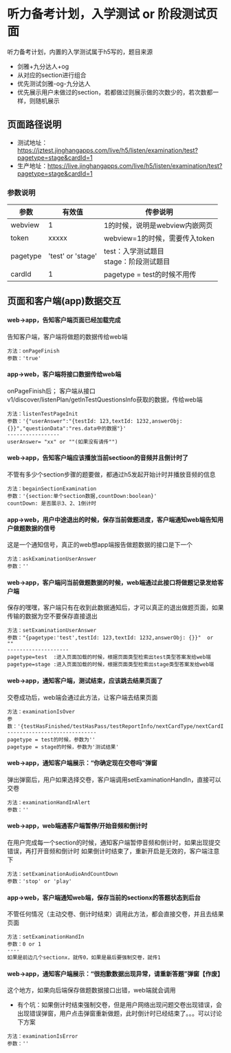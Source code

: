 <!-- 页面大标题 -->
# 听力备考计划，入学测试 or 阶段测试页面

<!-- 页面说明 -->
听力备考计划，内置的入学测试属于h5写的，题目来源
- 剑雅+九分达人+og
- 从对应的section进行组合
- 优先测试剑雅-og-九分达人
- 优先展示用户未做过的section，若都做过则展示做的次数少的，若次数都一样，则随机展示


<!--页面路径说明-->
## 页面路径说明
- 测试地址：https://jztest.jinghangapps.com/live/h5/listen/examination/test?pagetype=stage&cardId=1
- 生产地址：https://live.jinghangapps.com/live/h5/listen/examination/test?pagetype=stage&cardId=1
### 参数说明
| 参数 | 有效值 | 传参说明 |
|--------|---------|---------|
|webview | 1 | 1的时候，说明是webview内嵌网页 | 
|token | xxxxx | webview=1的时候，需要传入token | 
|pagetype | 'test' or 'stage' | test：入学测试题目<br/>stage：阶段测试题目 | 
|cardId | 1 | pagetype = test的时候不用传 | 

<!-- 页面bridge交互说明 -->
## 页面和客户端(app)数据交互

#### web→app，告知客户端页面已经加载完成
告知客户端，客户端将做题的数据传给web端
```
方法：onPageFinish
参数：'true'
```

#### app→web，客户端将接口数据传给web端
onPageFinish后；
客户端从接口v1/discover/listenPlan/getInTestQuestionsInfo获取的数据，传给web端
```
方法：listenTestPageInit
参数：'{"userAnswer":"{testId: 123,textId: 1232,answerObj: {}}","questionData":"res.data中的数据"}'
-----------------
userAnswer= "xx" or ""(如果没有请传"")
```

#### web→app，告知客户端应该播放当前sectioon的音频并且倒计时了
不管有多少个section步骤的题要做，都通过h5发起开始计时并播放音频的信息
```
方法：begainSectionExamination
参数：'{section:单个section数据,countDown:boolean}'
countDown: 是否展示3、2、1倒计时
```

#### app→web，用户中途退出的时候，保存当前做题进度，客户端通知web端告知用户做题数据的信号
这是一个通知信号，真正的web想app端报告做题数据的接口是下一个
```
方法：askExaminationUserAnswer
参数：''
```

#### web→app，客户端问当前做题数据的时候，web端通过此接口将做题记录发给客户端
保存的嘿嘿，客户端只有在收到此数据通知后，才可以真正的退出做题页面，如果传输的数据为空不要保存直接退出
```
方法：setExaminationUserAnswer
参数："{pagetype:'test',testId: 123,textId: 1232,answerObj: {}}"  or  ""
--------------------
pagetype=test  :进入页面加载的时候，根据页面类型检索出test类型答案发给web端
pagetype=stage :进入页面加载的时候，根据页面类型检索出stage类型答案发给web端
```

#### web→app，通知客户端，测试结束，应该跳去结果页面了
交卷成功后，web端会通过此方法，让客户端去结果页面
```
方法：examinationIsOver
参数：'{testHasFinished/testHasPass/testReportInfo/nextCardType/nextCardId}'
-----------------------------
pagetype = test的时候，参数为''
pagetype = stage的时候，参数为'测试结果'
```

#### web→app，通知客户端展示：“你确定现在交卷吗”弹窗
弹出弹窗后，用户如果选择交卷，客户端调用setExaminationHandIn，直接可以交卷
```
方法：examinationHandInAlert
参数：''
```


#### web→app，web端通客户端暂停/开始音频和倒计时
在用户完成每一个section的时候，通知客户端暂停音频和倒计时，如果出现提交错误，再打开音频和倒计时
如果倒计时结束了，重新开启是无效的，客户端注意下
```
方法：setExaminationAudioAndCountDown
参数：'stop' or 'play'
```

#### app→web，客户端通知web端，保存当前的sectionx的答题状态到后台
不管任何情况（主动交卷、倒计时结束）调用此方法，都会直接交卷，并且去结果页面
```
方法：setExaminationHandIn
参数：0 or 1  
----
如果是前边几个sectionx，就传0，如果是最后要强制交卷，就传1
```

#### web→app，通知客户端展示：“很抱歉数据出现异常，请重新答题”弹窗【作废】
这个地方，如果向后端保存做题数据接口出错，web端就会调用
- 有个坑：如果倒计时结束强制交卷，但是用户网络出现问题交卷出现错误，会出现错误弹窗，用户点击弹窗重新做题，此时倒计时已经结束了。。。可以讨论下方案
```
方法：examinationIsError
参数：''
```


